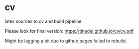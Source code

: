# cv
latex sources to cv and build pipeline

Please look for final version:
https://tinedel.github.io/cv/cv.pdf

Might be lagging a bit due to github pages failed to rebuild. 
